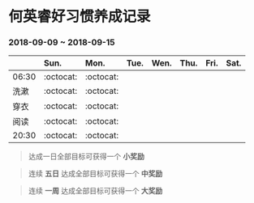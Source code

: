 何英睿好习惯养成记录
==================

### 2018-09-09 ~ 2018-09-15

|     |Sun.|Mon.|Tue.|Wen.|Thu.|Fri.|Sat.|
|:----|:---|:---|:---|:---|:---|:---|:---|
|06:30|:octocat:|:octocat:|    |    |    |    |    |
|洗漱  |:octocat:|:octocat:|    |    |    |    |    |
|穿衣  |:octocat:|:octocat:|    |    |    |    |    |
|阅读  |:octocat:|:octocat:|    |    |    |    |    |
|20:30|:octocat:|:octocat:|    |    |    |    |    |

> 达成一日全部目标可获得一个 **小奖励**

> 连续 **五日** 达成全部目标可获得一个 **中奖励**

> 连续 **一周** 达成全部目标可获得一个 **大奖励**
